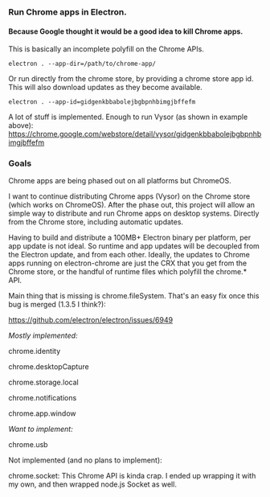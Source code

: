 ### Run Chrome apps in Electron.
#### Because Google thought it would be a good idea to kill Chrome apps.

This is basically an incomplete polyfill on the Chrome APIs.

```
electron . --app-dir=/path/to/chrome-app/
```

Or run directly from the chrome store, by providing a chrome store app id.
This will also download updates as they become available.

```
electron . --app-id=gidgenkbbabolejbgbpnhbimgjbffefm
```

A lot of stuff is implemented. Enough to run Vysor (as shown in example above):
https://chrome.google.com/webstore/detail/vysor/gidgenkbbabolejbgbpnhbimgjbffefm



### Goals
Chrome apps are being phased out on all platforms but ChromeOS.

I want to continue distributing Chrome apps (Vysor) on the Chrome store (which works on ChromeOS). After the phase out, this project will allow an simple way to distribute and run Chrome apps on desktop systems. Directly from the Chrome store, including automatic updates.

Having to build and distribute a 100MB+ Electron binary per platform, per app update is not ideal. So runtime and app updates will be decoupled from the Electron update, and from each other. Ideally, the updates to Chrome apps running on electron-chrome
are just the CRX that you get from the Chrome store, or the handful of runtime files which polyfill the chrome.* API.

Main thing that is missing is chrome.fileSystem. That's an easy fix once this bug is merged (1.3.5 I think?):

https://github.com/electron/electron/issues/6949

*Mostly implemented:*

chrome.identity

chrome.desktopCapture

chrome.storage.local

chrome.notifications

chrome.app.window

*Want to implement:*

chrome.usb

Not implemented (and no plans to implement):

chrome.socket: This Chrome API is kinda crap. I ended up wrapping it with my own, and then wrapped node.js Socket as well.

